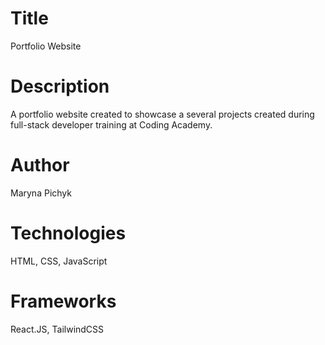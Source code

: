 # Title

Portfolio Website

# Description

A portfolio website created to showcase a several projects created during full-stack developer training at Coding Academy.

# Author

Maryna Pichyk

# Technologies

HTML, CSS, JavaScript

# Frameworks

React.JS, TailwindCSS
